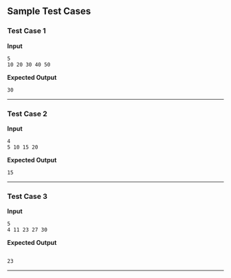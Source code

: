 ## Sample Test Cases

### Test Case 1
**Input**
```
5  
10 20 30 40 50  
```
**Expected Output**
```
30
```

---

### Test Case 2
**Input**
```
4  
5 10 15 20   
```
**Expected Output**
```
15
```

---

### Test Case 3
**Input**
```
5
4 11 23 27 30
```
**Expected Output**
```

23
```

---